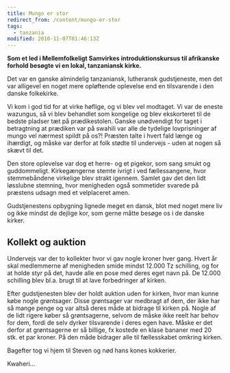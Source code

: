 ```yaml
---
title: Mungo er stor
redirect_from: /content/mungo-er-stor
tags:
  - tanzania
modified: 2010-11-07T01:46:13Z
---
```


**Som et led i Mellemfolkeligt Samvirkes introduktionskursus til afrikanske forhold besøgte vi en lokal, tanzaniansk kirke.**

Det var en ganske almindelig tanzaniansk, lutheransk gudstjeneste, men det var alligevel en noget mere opløftende oplevelse end en tilsvarende i den danske folkekirke.

Vi kom i god tid for at virke høflige, og vi blev vel modtaget. Vi var de eneste wazungus, så vi blev behandlet som kongelige og blev ekskorteret til de bedste pladser tæt på prædikestolen. Ganske unødvendigt for taget i betragtning at prædiken var på swahili var alle de tydelige lovprisninger af mungo vel nærmest spildt på os?! Præsten talte i hvert fald længe og ihærdigt, og måske var derfor at folk stødte til undervejs - uden at nogen så skævt til det.

Den store oplevelse var dog et herre- og et pigekor, som sang smukt og guddommeligt. Kirkegængerne stemte ivrigt i ved fællessangene, hvor stemmebåndene virkelige blev strakt igennem. Samlet gav det den lidt løsslubne stemning, hvor menigheden også sommetider svarede på præstens udsagn med et velplaceret amen.

Gudstjenestens opbygning lignede meget en dansk, blot med noget mere liv og ikke mindst de dejlige kor, som gerne måtte besøge os i de danske kirker.

Kollekt og auktion
------------------

Undervejs var der to kollekter hvor vi gav nogle kroner hver gang. Hvert år skal medlemmerne af menigheden smide mindst 12.000 Tz schilling, og for at holde styr på det, havde alle en pose med deres eget navn på. De 12.000 schilling blev bl.a. brugt til at lave forbedringer af kirken.

Efter gudstjenesten blev der holdt auktion uden for kirken, hvor man kunne købe nogle grøntsager. Disse grøntsager var medbragt af dem, der ikke har så mange penge og var altså deres måde at bidrage til kirken på. Nogle af de lidt rigere køber så grøntsagerne, selvom de måske ikke reelt har behov for dem, fordi de selv dyrker tilsvarende i deres egen have. Måske er det derfor at grøntsagerne er så billige, fx kostede en klase bananer med 20 stk. et par kroner. På den måde bidrager alle til fællesskabet omkring kirken.

Bagefter tog vi hjem til Steven og nød hans kones kokkerier.

Kwaheri...

